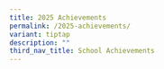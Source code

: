 ```yaml
---
title: 2025 Achievements
permalink: /2025-achievements/
variant: tiptap
description: ""
third_nav_title: School Achievements
---
```

<p></p>